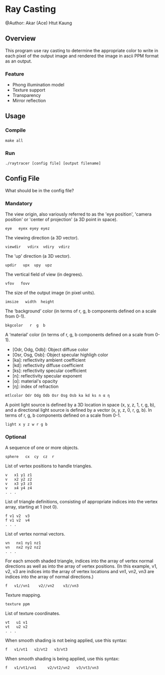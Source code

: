 # Ray Casting

@Author: Akar (Ace) Htut Kaung

## Overview

This program use ray casting to determine the appropriate color to write in each pixel of the output image and rendered the image in ascii PPM format as an output.

### Feature
- Phong illumination model
- Texture support
- Transparency
- Mirror reflection

## Usage
### Compile
```
make all
```
### Run
```
./raytracer [config file] [output filename]
```
## Config File
What should be in the config file?

### Mandatory

The view origin, also variously referred to as the 'eye position', 'camera position' or 'center of projection' (a 3D point in space).
```
eye   eyex eyey eyez
```

The viewing direction (a 3D vector).
```
viewdir   vdirx  vdiry  vdirz
```

The 'up' direction (a 3D vector).
```
updir   upx  upy  upz
```

The vertical field of view (in degrees).
```
vfov   fovv
```
The size of the output image (in pixel units).
```
imsize   width  height
```

The ‘background’ color (in terms of r, g, b components defined on a scale from 0-1).
```
bkgcolor   r  g  b
```

A ‘material’ color (in terms of r, g, b components defined on a scale from 0-1). <br>
  - \[Odr, Odg, Odb]: Object diffuse color <br>
  - \[Osr, Osg, Osb]: Object specular highligh color<br>
  - \[ka]: reflectivity ambient coefficient <br>
  - \[kd]: reflectivity diffuse coefficient <br>
  - \[ks]: reflectivity specular coefficient  <br>
  - \[n]: reflectivity specular exponent <br>
  - \[α]: material's opacity <br>
  - \[η]: index of refraction <br>
```          
mtlcolor Odr Odg Odb Osr Osg Osb ka kd ks n α η
```

A point light source is defined by a 3D location in space (x, y, z, 1, r, g, b), and a directional light source is defined by a vector (x, y, z, 0, r, g, b). In terms of r, g, b components defined on a scale from 0-1.
```
light x y z w r g b
```

### Optional

A sequence of one or more objects.
```
sphere   cx  cy  cz  r
```

List of vertex positions to handle triangles.
```
v   x1 y1 z1
v   x2 y2 z2
v   x3 y3 z3
v   x4 y4 z4
. . .
```

List of triangle definitions, consisting of appropriate indices into the vertex array, starting at 1 (not 0).
```
f v1 v2  v3
f v1 v2  v4
. . .
```

List of vertex normal vectors.
```
vn   nx1 ny1 nz1
vn   nx2 ny2 nz2
. . .
```

For each smooth shaded triangle, indices into the array of vertex normal directions as well as into the array of vertex positions.
(In this example, v1, v2, v3 are indices into the array of vertex locations and vn1, vn2, vn3 are indices into the array of normal directions.)
```
f   v1//vn1    v2//vn2    v3//vn3
```

Texture mapping.
```
texture ppm
```

List of texture coordinates.
```
vt   u1 v1
vt   u2 v2
. . .
```

When smooth shading is not being applied, use this syntax:
```
f   v1/vt1   v2/vt2   v3/vt3
```

When smooth shading is being applied, use this syntax:
```
f   v1/vt1/vn1     v2/vt2/vn2   v3/vt3/vn3
```